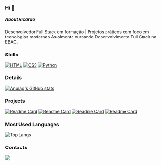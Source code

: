 ### Hi 👋

##### About Ricardo
Desenvolvedor Full Stack em formação | Projetos práticos com foco em tecnologias modernas
Atualmente cursando Desenvolvimento Full Stack na EBAC.

### Skills
[![HTML](https://img.shields.io/badge/HTML-%23E34F26.svg?logo=html5&logoColor=white)](#)
[![CSS](https://img.shields.io/badge/CSS-1572B6?logo=css3&logoColor=fff)](#)
[![Python](https://img.shields.io/badge/Python-3776AB?logo=python&logoColor=fff)](#)

### Details
[![Anurag's GitHub stats](https://github-readme-stats.vercel.app/api?username=jrjunior72&show_icons=true)](https://github.com/anuraghazra/github-readme-stats)

### Projects
[![Readme Card](https://github-readme-stats.vercel.app/api/pin/?username=jrjunior72&repo=ebac_m35_pratica_efood&show_icons=true)](https://github.com/jrjunior72/ebac_m35_pratica_efood.git)
[![Readme Card](https://github-readme-stats.vercel.app/api/pin/?username=jrjunior72&repo=ebac_M4_python_avancado&show_icons=true)](https://github.com/jrjunior72/ebac_M4_python_avancado.git)
[![Readme Card](https://github-readme-stats.vercel.app/api/pin/?username=jrjunior72&repo=AromaSpot&show_icons=true)](https://github.com/jrjunior72/AromaSpot.git)
[![Readme Card](https://github-readme-stats.vercel.app/api/pin/?username=jrjunior72&repo=ebac-pratica-m14-bootstrap-avancado&show_icons=true)](https://github.com/jrjunior72/ebac-pratica-m14-bootstrap-avancado.git)

### Most Used Languages
![Top Langs](https://github-readme-stats.vercel.app/api/top-langs/?username=jrjunior72&layout=compact&show_icons=true)

### Contacts
[<img src='https://img.shields.io/badge/Linkedin-%230A66C2?logo=linkedin'>](https://www.linkedin.com/ricardo-ferreira-597b873a/)

